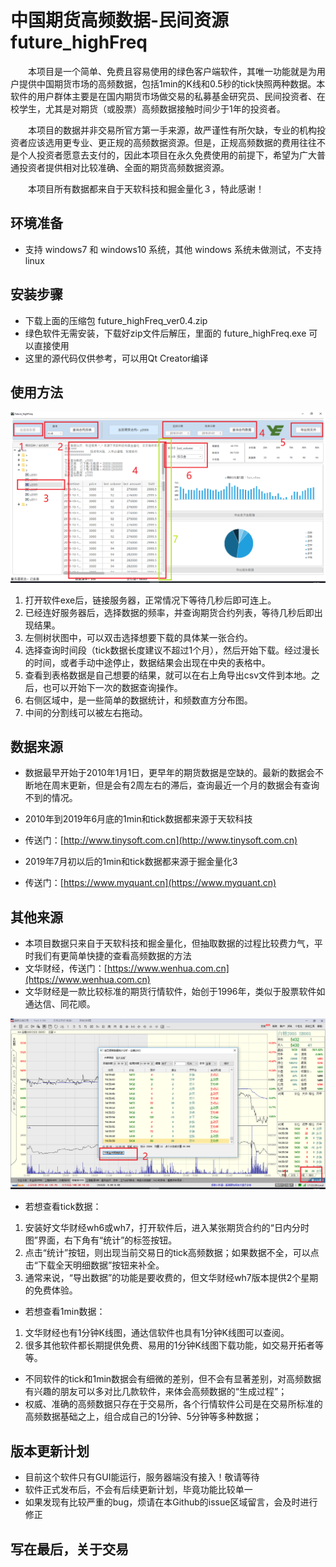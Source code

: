 # 中国期货高频数据-民间资源 future_highFreq


　　本项目是一个简单、免费且容易使用的绿色客户端软件，其唯一功能就是为用户提供中国期货市场的高频数据，包括1min的K线和0.5秒的tick快照两种数据。本软件的用户群体主要是在国内期货市场做交易的私募基金研究员、民间投资者、在校学生，尤其是对期货（或股票）高频数据接触时间少于1年的投资者。
	
　　本项目的数据并非交易所官方第一手来源，故严谨性有所欠缺，专业的机构投资者应该选用更专业、更正规的高频数据资源。但是，正规高频数据的费用往往不是个人投资者愿意去支付的，因此本项目在永久免费使用的前提下，希望为广大普通投资者提供相对比较准确、全面的期货高频数据资源。
	
　　本项目所有数据都来自于天软科技和掘金量化３，特此感谢！


## 环境准备
* 支持 windows7 和 windows10 系统，其他 windows 系统未做测试，不支持 linux

## 安装步骤
* 下载上面的压缩包 future_highFreq_ver0.4.zip
* 绿色软件无需安装，下载好zip文件后解压，里面的 future_highFreq.exe 可以直接使用 
* 这里的源代码仅供参考，可以用Qt Creator编译

## 使用方法
![image](https://github.com/irontowersh/future_highFreq/blob/master/images/mainWindow_1.png)
1. 打开软件exe后，链接服务器，正常情况下等待几秒后即可连上。
2. 已经连好服务器后，选择数据的频率，并查询期货合约列表，等待几秒后即出现结果。
3. 左侧树状图中，可以双击选择想要下载的具体某一张合约。
4. 选择查询时间段（tick数据长度建议不超过1个月），然后开始下载。经过漫长的时间，或者手动中途停止，数据结果会出现在中央的表格中。
5. 查看到表格数据是自己想要的结果，就可以在右上角导出csv文件到本地。之后，也可以开始下一次的数据查询操作。
6. 右侧区域中，是一些简单的数据统计，和频数直方分布图。
7. 中间的分割线可以被左右拖动。

## 数据来源
* 数据最早开始于2010年1月1日，更早年的期货数据是空缺的。最新的数据会不断地在周末更新，但是会有2周左右的滞后，查询最近一个月的数据会有查询不到的情况。

* 2010年到2019年6月底的1min和tick数据都来源于天软科技
* 传送门：[http://www.tinysoft.com.cn](http://www.tinysoft.com.cn)

* 2019年7月初以后的1min和tick数据都来源于掘金量化3
* 传送门：[https://www.myquant.cn](https://www.myquant.cn)

## 其他来源
* 本项目数据只来自于天软科技和掘金量化，但抽取数据的过程比较费力气，平时我们有更简单快捷的查看高频数据的方法
* 文华财经，传送门：[https://www.wenhua.com.cn](https://www.wenhua.com.cn)
* 文华财经是一款比较标准的期货行情软件，始创于1996年，类似于股票软件如通达信、同花顺。

![image](https://github.com/irontowersh/future_highFreq/blob/master/images/mainWindow_2.png)
* 若想查看tick数据：
1. 安装好文华财经wh6或wh7，打开软件后，进入某张期货合约的“日内分时图”界面，右下角有“统计”的标签按钮。
2. 点击“统计”按钮，则出现当前交易日的tick高频数据；如果数据不全，可以点击“下载全天明细数据”按钮来补全。
3. 通常来说，“导出数据”的功能是要收费的，但文华财经wh7版本提供2个星期的免费体验。

* 若想查看1min数据：
1. 文华财经也有1分钟K线图，通达信软件也具有1分钟K线图可以查阅。
2. 很多其他软件都长期提供免费、易用的1分钟K线图下载功能，如交易开拓者等等。

* 不同软件的tick和1min数据会有细微的差别，但不会有显著差别，对高频数据有兴趣的朋友可以多对比几款软件，来体会高频数据的“生成过程”；
* 权威、准确的高频数据只存在于交易所，各个行情软件公司是在交易所标准的高频数据基础之上，组合成自己的1分钟、5分钟等多种数据；

## 版本更新计划
* 目前这个软件只有GUI能运行，服务器端没有接入！敬请等待
* 软件正式发布后，不会有后续更新计划，毕竟功能比较单一
* 如果发现有比较严重的bug，烦请在本Github的issue区域留言，会及时进行修正

## 写在最后，关于交易

